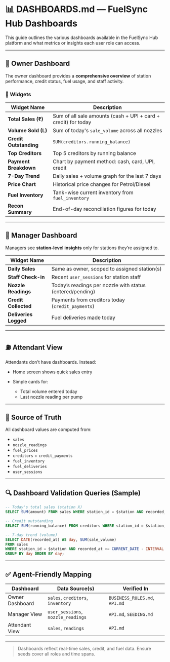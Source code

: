 # 📊 DASHBOARDS.md — FuelSync Hub Dashboards

This guide outlines the various dashboards available in the FuelSync Hub platform and what metrics or insights each user role can access.

---

## 🏢 Owner Dashboard

The owner dashboard provides a **comprehensive overview** of station performance, credit status, fuel usage, and staff activity.

### 📌 Widgets

| Widget Name            | Description                                                    |
| ---------------------- | -------------------------------------------------------------- |
| **Total Sales (₹)**    | Sum of all sale amounts (cash + UPI + card + credit) for today |
| **Volume Sold (L)**    | Sum of today's `sale_volume` across all nozzles                |
| **Credit Outstanding** | `SUM(creditors.running_balance)`                               |
| **Top Creditors**      | Top 5 creditors by running balance                             |
| **Payment Breakdown**  | Chart by payment method: cash, card, UPI, credit               |
| **7-Day Trend**        | Daily sales + volume graph for the last 7 days                 |
| **Price Chart**        | Historical price changes for Petrol/Diesel                     |
| **Fuel Inventory**     | Tank-wise current inventory from `fuel_inventory`              |
| **Recon Summary**      | End-of-day reconciliation figures for today                    |

---

## 👷 Manager Dashboard

Managers see **station-level insights** only for stations they’re assigned to.

| Widget Name           | Description                                               |
| --------------------- | --------------------------------------------------------- |
| **Daily Sales**       | Same as owner, scoped to assigned station(s)              |
| **Staff Check-in**    | Recent `user_sessions` for station staff                  |
| **Nozzle Readings**   | Today’s readings per nozzle with status (entered/pending) |
| **Credit Collected**  | Payments from creditors today (`credit_payments`)         |
| **Deliveries Logged** | Fuel deliveries made today                                |

---

## ⛽ Attendant View

Attendants don’t have dashboards. Instead:

* Home screen shows quick sales entry
* Simple cards for:

  * Total volume entered today
  * Last nozzle reading per pump

---

## 🔢 Source of Truth

All dashboard values are computed from:

* `sales`
* `nozzle_readings`
* `fuel_prices`
* `creditors` + `credit_payments`
* `fuel_inventory`
* `fuel_deliveries`
* `user_sessions`

---

## 🔍 Dashboard Validation Queries (Sample)

```sql
-- Today's total sales (station X)
SELECT SUM(amount) FROM sales WHERE station_id = $station AND recorded_at::date = CURRENT_DATE;

-- Credit outstanding
SELECT SUM(running_balance) FROM creditors WHERE station_id = $station;

-- 7-day trend (volume)
SELECT DATE(recorded_at) AS day, SUM(sale_volume)
FROM sales
WHERE station_id = $station AND recorded_at >= CURRENT_DATE - INTERVAL '7 days'
GROUP BY day ORDER BY day;
```

---

## ✅ Agent-Friendly Mapping

| Dashboard       | Data Source(s)                     | Verified In                   |
| --------------- | ---------------------------------- | ----------------------------- |
| Owner Dashboard | `sales`, `creditors`, `inventory`  | `BUSINESS_RULES.md`, `API.md` |
| Manager View    | `user_sessions`, `nozzle_readings` | `API.md`, `SEEDING.md`        |
| Attendant View  | `sales`, `readings`                | `API.md`                      |

---

> Dashboards reflect real-time sales, credit, and fuel data. Ensure seeds cover all roles and time spans.
